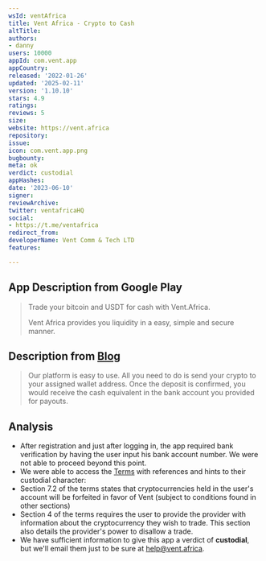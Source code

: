 ```yaml
---
wsId: ventAfrica
title: Vent Africa - Crypto to Cash
altTitle: 
authors:
- danny
users: 10000
appId: com.vent.app
appCountry: 
released: '2022-01-26'
updated: '2025-02-11'
version: '1.10.10'
stars: 4.9
ratings: 
reviews: 5
size: 
website: https://vent.africa
repository: 
issue: 
icon: com.vent.app.png
bugbounty: 
meta: ok
verdict: custodial
appHashes: 
date: '2023-06-10'
signer: 
reviewArchive: 
twitter: ventafricaHQ
social:
- https://t.me/ventafrica
redirect_from: 
developerName: Vent Comm & Tech LTD
features: 

---
```


## App Description from Google Play 

> Trade your bitcoin and USDT for cash with Vent.Africa.
>
> Vent Africa provides you liquidity in a easy, simple and secure manner.

## Description from [Blog](https://blog.vent.africa/frequently-asked-questions-and-answers-on-vent-africa/)

> Our platform is easy to use. All you need to do is send your crypto to your assigned wallet address. Once the deposit is confirmed, you would receive the cash equivalent in the bank account you provided for payouts.
 
## Analysis 

- After registration and just after logging in, the app required bank verification by having the user input his bank account number. We were not able to proceed beyond this point.
- We were able to access the [Terms](https://app.vent.africa/terms) with references and hints to their custodial character: 
- Section 7.2 of the terms states that cryptocurrencies held in the user's account will be forfeited in favor of Vent (subject to conditions found in other sections)
- Section 4 of the terms requires the user to provide the provider with information about the cryptocurrency they wish to trade. This section also details the provider's power to disallow a trade. 
- We have sufficient information to give this app a verdict of **custodial**, but we'll email them just to be sure at help@vent.africa.

